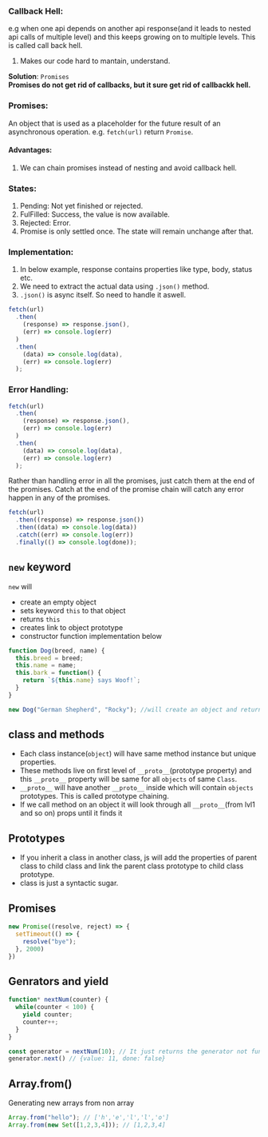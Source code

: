 ### Callback Hell:

e.g when one api depends on another api response(and it leads to nested api calls of multiple level) and this keeps growing on to multiple levels. This is called call back hell.

1. Makes our code hard to mantain, understand.

**Solution**: `Promises`\
**Promises do not get rid of callbacks, but it sure get rid of callbackk hell.**

### Promises:

An object that is used as a placeholder for the future result of an asynchronous operation.
e.g. `fetch(url)` return `Promise`.

#### Advantages:

1. We can chain promises instead of nesting and avoid callback hell.

### States:

1. Pending: Not yet finished or rejected.
2. FulFilled: Success, the value is now available.
3. Rejected: Error.
4. Promise is only settled once. The state will remain unchange after that.

### Implementation:

1. In below example, response contains properties like type, body, status etc.
2. We need to extract the actual data using `.json()` method.
3. `.json()` is async itself. So need to handle it aswell.

```js
fetch(url)
  .then(
    (response) => response.json(),
    (err) => console.log(err)
  )
  .then(
    (data) => console.log(data),
    (err) => console.log(err)
  );
```

### Error Handling:

```js
fetch(url)
  .then(
    (response) => response.json(),
    (err) => console.log(err)
  )
  .then(
    (data) => console.log(data),
    (err) => console.log(err)
  );
```

Rather than handling error in all the promises, just catch them at the end of the promises. Catch at the end of the promise chain will catch any error happen in any of the promises.

```js
fetch(url)
  .then((response) => response.json())
  .then((data) => console.log(data))
  .catch((err) => console.log(err))
  .finally(() => console.log(done));
```

## `new`  keyword
`new` will 
- create an empty object
- sets keyword `this` to that object
- returns `this`
- creates link to object prototype
- constructor function implementation below
```js
function Dog(breed, name) {
  this.breed = breed;
  this.name = name;
  this.bark = function() {
    return `${this.name} says Woof!`;
  }
}

new Dog("German Shepherd", "Rocky"); //will create an object and returns the this reference without any return statement
```

## class and methods
- Each class instance(`object`) will have same method instance but unique properties. 
- These methods live on first level of `__proto__`(prototype property) and this `__proto__` property will be same for all `objects` of same `Class`. 
- `__proto__` will have another `__proto__` inside which will contain `objects` prototypes. This is called prototype chaining.
- If we call method on an object it will look through all `__proto__`(from lvl1 and so on) props until it finds it

## Prototypes
- If you inherit a class in another class, js will add the properties of parent class to child class and link the parent class prototype to child class prototype.
- class is just a syntactic sugar.

## Promises
```js
new Promise((resolve, reject) => {
  setTimeout(() => {
    resolve("bye");
  }, 2000)
})
```

## Genrators and yield
```js
function* nextNum(counter) {
  while(counter < 100) {
    yield counter;
    counter++;
  }
}

const generator = nextNum(10); // It just returns the generator not function
generator.next() // {value: 11, done: false}
```

## Array.from()
Generating new arrays from non array
```js
Array.from("hello"); // ['h','e','l','l','o']
Array.from(new Set([1,2,3,4])); // [1,2,3,4]
```